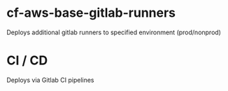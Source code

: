 # cf-aws-base-gitlab-runners
Deploys additional gitlab runners to specified environment (prod/nonprod)

# CI / CD

Deploys via Gitlab CI pipelines


